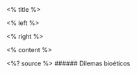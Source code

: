 <grid drag="100 10" drop="top" bg="white" align="left" pad="0 20px">
 <% title %>
</grid>

<grid drag="28 75" drop="69 15" bg="white" style="border-radius:15px"/>

<grid drag="64 70" drop="3 15" align="topleft">

\<% left %>

</grid>

<grid drag="26 71" drop="70 17" align="topleft">

\<% right %>

</grid>

\<% content %>

<style>
.horizontal_dotted_line{
  border-bottom: 2px dotted gray;
} 
} 
</style>

<grid drag="94 0" drop="3 -6" class="horizontal_dotted_line">
</grid>

<grid drag="100 30" drop="0 64" align="bottomleft" pad="0 30px" >
<%? source %>
</grid>

<grid drag="100 6" drop="bottom">
###### Dilemas bioéticos<!-- element style="font-weight:300" -->
</grid>

